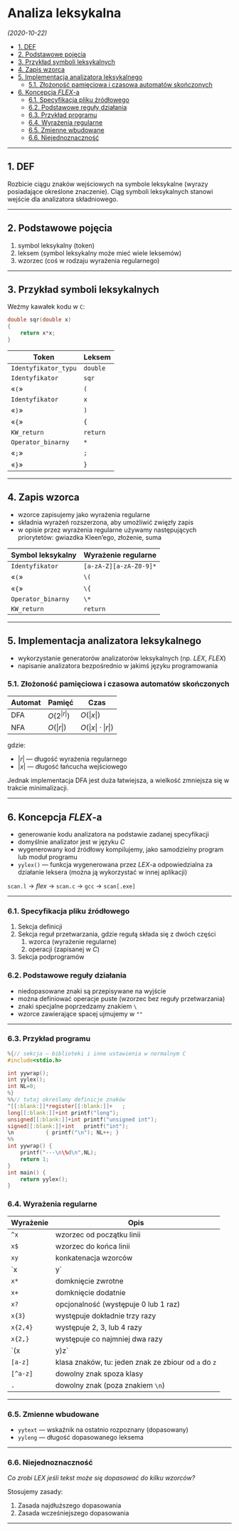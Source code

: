 # Analiza leksykalna

*(2020-10-22)*

- [1. DEF](#1-def)
- [2. Podstawowe pojęcia](#2-podstawowe-pojęcia)
- [3. Przykład symboli leksykalnych](#3-przykład-symboli-leksykalnych)
- [4. Zapis wzorca](#4-zapis-wzorca)
- [5. Implementacja analizatora leksykalnego](#5-implementacja-analizatora-leksykalnego)
    - [5.1. Złożoność pamięciowa i czasowa automatów skończonych](#51-złożoność-pamięciowa-i-czasowa-automatów-skończonych)
- [6. Koncepcja *FLEX*-a](#6-koncepcja-flex-a)
    - [6.1. Specyfikacja pliku źródłowego](#61-specyfikacja-pliku-źródłowego)
    - [6.2. Podstawowe reguły działania](#62-podstawowe-reguły-działania)
    - [6.3. Przykład programu](#63-przykład-programu)
    - [6.4. Wyrażenia regularne](#64-wyrażenia-regularne)
    - [6.5. Zmienne wbudowane](#65-zmienne-wbudowane)
    - [6.6. Niejednoznaczność](#66-niejednoznaczność)

---

## 1. DEF

Rozbicie ciągu znaków wejściowych na symbole leksykalne (wyrazy posiadające określone znaczenie). Ciąg symboli leksykalnych stanowi wejście dla analizatora składniowego.

---

## 2. Podstawowe pojęcia

1. symbol leksykalny (token)
2. leksem (symbol leksykalny może mieć wiele leksemów)
3. wzorzec (coś w rodzaju wyrażenia regularnego)

---

## 3. Przykład symboli leksykalnych

Weźmy kawałek kodu w `C`:
```c
double sqr(double x)
{
    return x*x;
}
```

| Token                | Leksem   |
| -------------------- | -------- |
| `Identyfikator_typu` | `double` |
| `Identyfikator`      | `sqr`    |
| «`(`»                | `(`      |
| `Identyfikator`      | `x`      |
| «`)`»                | `)`      |
| «`{`»                | `{`      |
| `KW_return`          | `return` |
| `Operator_binarny`   | `*`      |
| «`;`»                | `;`      |
| «`}`»                | `}`      |

---

## 4. Zapis wzorca

- wzorce zapisujemy jako wyrażenia regularne
- składnia wyrażeń rozszerzona, aby umożliwić zwięzły zapis
- w opisie przez wyrażenia regularne używamy następujących priorytetów: gwiazdka Kleen’ego, złożenie, suma

| Symbol leksykalny  | Wyrażenie regularne    |
| ------------------ | ---------------------- |
| `Identyfikator`    | `[a-zA-Z][a-zA-Z0-9]*` |
| «`(`»              | `\(`                   |
| «`{`»              | `\{`                   |
| `Operator_binarny` | `\*`                   |
| `KW_return`        | `return`               |

---

## 5. Implementacja analizatora leksykalnego

- wykorzystanie generatorów analizatorów leksykalnych (np. *LEX*, *FLEX*)
- napisanie analizatora bezpośrednio w jakimś języku programowania

### 5.1. Złożoność pamięciowa i czasowa automatów skończonych

| Automat | Pamięć                  | Czas                                       |
| ------- | ----------------------- | ------------------------------------------ |
| DFA     | $O(2^{\lvert r \rvert})$ | $O(\lvert x \rvert)$                       |
| NFA     | $O(\lvert r \rvert)$    | $O(\lvert x \rvert \cdot \lvert r \rvert)$ |

gdzie:
- $|r|$ — długość wyrażenia regularnego
- $|x|$ — długość łańcucha wejściowego

Jednak implementacja DFA jest duża łatwiejsza, a wielkość zmniejsza się w trakcie minimalizacji.

---

## 6. Koncepcja *FLEX*-a

- generowanie kodu analizatora na podstawie zadanej specyfikacji
- domyślnie analizator jest w języku *C*
- wygenerowany kod źródłowy kompilujemy, jako samodzielny program lub moduł programu
- `yylex()` — funkcja wygenerowana przez *LEX*-a odpowiedzialna za działanie leksera (można ją wykorzystać w innej aplikacji)

`scan.l` $\to$ *flex* $\to$ `scan.c` $\to$ `gcc` $\to$ `scan[.exe]`

---

### 6.1. Specyfikacja pliku źródłowego

1. Sekcja definicji
2. Sekcja reguł przetwarzania, gdzie regułą składa się z dwóch części
    1. wzorca (wyrażenie regularne)
    2. operacji (zapisanej w *C*)
3. Sekcja podprogramów

### 6.2. Podstawowe reguły działania

- niedopasowane znaki są przepisywane na wyjście
- można definiować operacje puste (wzorzec bez reguły przetwarzania)
- znaki specjalne poprzedzamy znakiem `\`
- wzorce zawierające spacej ujmujemy w `""`

---

### 6.3. Przykład programu

```c
%{// sekcja — biblioteki i inne ustawienia w normalnym C
#include<stdio.h>

int yywrap();
int yylex();
int NL=0;
%}
%%// tutaj określamy definicje znaków
^[[:blank:]]*register[[:blank:]]+	;
long[[:blank:]]+int	printf("long");
unsigned[[:blank:]]+int	printf("unsigned int");
signed[[:blank:]]+int	printf("int");
\n			{ printf("\n"); NL++; }
%%
int yywrap() {
    printf("---\n\%d\n",NL);
    return 1;
}
int main() {
    return yylex();
}
```

### 6.4. Wyrażenia regularne

| Wyrażenie | Opis                                                 |
| --------- | ---------------------------------------------------- |
| `^x`      | wzorzec od początku linii                            |
| `x$`      | wzorzec do końca linii                               |
| `xy`      | konkatenacja wzorców                                 |
| `x|y`     | alternatywa wzorców                                  |
| `x*`      | domknięcie zwrotne                                   |
| `x+`      | domknięcie dodatnie                                  |
| `x?`      | opcjonalność (występuje 0 lub 1 raz)                 |
| `x{3}`    | występuje dokładnie trzy razy                        |
| `x{2,4}`  | występuje 2, 3, lub 4 razy                           |
| `x{2,}`   | występuje co najmniej dwa razy                       |
| `(x|y)z`  | nawiasy wyrażają priorytet                           |
| `[a-z]`   | klasa znaków, tu: jeden znak ze zbiour od `a` do `z` |
| `[^a-z]`  | dowolny znak spoza klasy                             |
| `.`       | dowolny znak (poza znakiem `\n`)                     |

---

### 6.5. Zmienne wbudowane

- `yytext` — wskaźnik na ostatnio rozpoznany (dopasowany)
- `yyleng` — długość dopasowanego leksema

---

### 6.6. Niejednoznaczność

*Co zrobi LEX jeśli tekst może się dopasować do kilku wzorców?*

Stosujemy zasady:
1. Zasada najdłuższego dopasowania
2. Zasada wcześniejszego dopasowania

---
